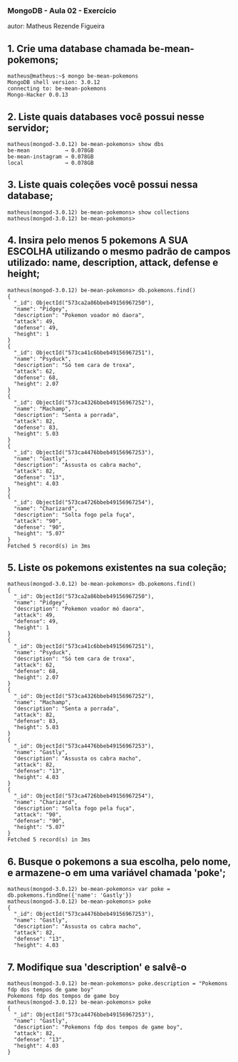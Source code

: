 ### MongoDB - Aula 02 - Exercício

autor: Matheus Rezende Figueira

## 1. Crie uma database chamada be-mean-pokemons;
```
matheus@matheus:~$ mongo be-mean-pokemons
MongoDB shell version: 3.0.12
connecting to: be-mean-pokemons
Mongo-Hacker 0.0.13

```
## 2. Liste quais databases você possui nesse servidor;

```
matheus(mongod-3.0.12) be-mean-pokemons> show dbs
be-mean           → 0.078GB
be-mean-instagram → 0.078GB
local             → 0.078GB
```

## 3. Liste quais coleções você possui nessa database;

```
matheus(mongod-3.0.12) be-mean-pokemons> show collections
matheus(mongod-3.0.12) be-mean-pokemons>
```
## 4. Insira pelo menos 5 pokemons A SUA ESCOLHA utilizando o mesmo padrão de campos utilizado: name, description, attack, defense e height;

```
matheus(mongod-3.0.12) be-mean-pokemons> db.pokemons.find()
{
  "_id": ObjectId("573ca2a86bbeb49156967250"),
  "name": "Pidgey",
  "description": "Pokemon voador mó daora",
  "attack": 49,
  "defense": 49,
  "height": 1
}
{
  "_id": ObjectId("573ca41c6bbeb49156967251"),
  "name": "Psyduck",
  "description": "Só tem cara de troxa",
  "attack": 62,
  "defense": 68,
  "height": 2.07
}
{
  "_id": ObjectId("573ca4326bbeb49156967252"),
  "name": "Machamp",
  "description": "Senta a porrada",
  "attack": 82,
  "defense": 83,
  "height": 5.03
}
{
  "_id": ObjectId("573ca4476bbeb49156967253"),
  "name": "Gastly",
  "description": "Assusta os cabra macho",
  "attack": 82,
  "defense": "13",
  "height": 4.03
}
{
  "_id": ObjectId("573ca4726bbeb49156967254"),
  "name": "Charizard",
  "description": "Solta fogo pela fuça",
  "attack": "90",
  "defense": "90",
  "height": "5.07"
}
Fetched 5 record(s) in 3ms
```

## 5. Liste os pokemons existentes na sua coleção;

```
matheus(mongod-3.0.12) be-mean-pokemons> db.pokemons.find()
{
  "_id": ObjectId("573ca2a86bbeb49156967250"),
  "name": "Pidgey",
  "description": "Pokemon voador mó daora",
  "attack": 49,
  "defense": 49,
  "height": 1
}
{
  "_id": ObjectId("573ca41c6bbeb49156967251"),
  "name": "Psyduck",
  "description": "Só tem cara de troxa",
  "attack": 62,
  "defense": 68,
  "height": 2.07
}
{
  "_id": ObjectId("573ca4326bbeb49156967252"),
  "name": "Machamp",
  "description": "Senta a porrada",
  "attack": 82,
  "defense": 83,
  "height": 5.03
}
{
  "_id": ObjectId("573ca4476bbeb49156967253"),
  "name": "Gastly",
  "description": "Assusta os cabra macho",
  "attack": 82,
  "defense": "13",
  "height": 4.03
}
{
  "_id": ObjectId("573ca4726bbeb49156967254"),
  "name": "Charizard",
  "description": "Solta fogo pela fuça",
  "attack": "90",
  "defense": "90",
  "height": "5.07"
}
Fetched 5 record(s) in 3ms

```

## 6. Busque o pokemons a sua escolha, pelo nome, e armazene-o em uma variável chamada 'poke';

```
matheus(mongod-3.0.12) be-mean-pokemons> var poke = db.pokemons.findOne({'name': 'Gastly'})
matheus(mongod-3.0.12) be-mean-pokemons> poke
{
  "_id": ObjectId("573ca4476bbeb49156967253"),
  "name": "Gastly",
  "description": "Assusta os cabra macho",
  "attack": 82,
  "defense": "13",
  "height": 4.03
```

## 7. Modifique sua 'description' e salvê-o

```
matheus(mongod-3.0.12) be-mean-pokemons> poke.description = "Pokemons fdp dos tempos de game boy"
Pokemons fdp dos tempos de game boy
matheus(mongod-3.0.12) be-mean-pokemons> poke
{
  "_id": ObjectId("573ca4476bbeb49156967253"),
  "name": "Gastly",
  "description": "Pokemons fdp dos tempos de game boy",
  "attack": 82,
  "defense": "13",
  "height": 4.03
}
```
